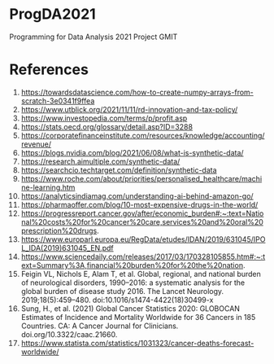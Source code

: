 # ProgDA2021
Programming for Data Analysis 2021 Project GMIT


# References
1. https://towardsdatascience.com/how-to-create-numpy-arrays-from-scratch-3e0341f9ffea
2. https://www.utblick.org/2021/11/11/rd-innovation-and-tax-policy/
3. https://www.investopedia.com/terms/p/profit.asp
4. https://stats.oecd.org/glossary/detail.asp?ID=3288
5. https://corporatefinanceinstitute.com/resources/knowledge/accounting/revenue/
6. https://blogs.nvidia.com/blog/2021/06/08/what-is-synthetic-data/
7. https://research.aimultiple.com/synthetic-data/
8. https://searchcio.techtarget.com/definition/synthetic-data
9. https://www.roche.com/about/priorities/personalised_healthcare/machine-learning.htm
10. https://analyticsindiamag.com/understanding-ai-behind-amazon-go/
11. https://pharmaoffer.com/blog/10-most-expensive-drugs-in-the-world/
12. https://progressreport.cancer.gov/after/economic_burden#:~:text=National%20costs%20for%20cancer%20care,services%20and%20oral%20prescription%20drugs.
13. https://www.europarl.europa.eu/RegData/etudes/IDAN/2019/631045/IPOL_IDA(2019)631045_EN.pdf
14. https://www.sciencedaily.com/releases/2017/03/170328105855.htm#:~:text=Summary%3A,financial%20burden%20for%20the%20nation.
15. Feigin VL, Nichols E, Alam T, et al. Global, regional, and national burden of neurological disorders, 1990–2016: a systematic analysis for the global burden of disease study 2016. The Lancet Neurology. 2019;18(5):459–480. doi:10.1016/s1474-4422(18)30499-x
16. Sung, H., et al. (2021) Global Cancer Statistics 2020: GLOBOCAN Estimates of Incidence and Mortality Worldwide for 36 Cancers in 185 Countries. CA: A Cancer Journal for Clinicians. doi.org/10.3322/caac.21660.
17. https://www.statista.com/statistics/1031323/cancer-deaths-forecast-worldwide/
